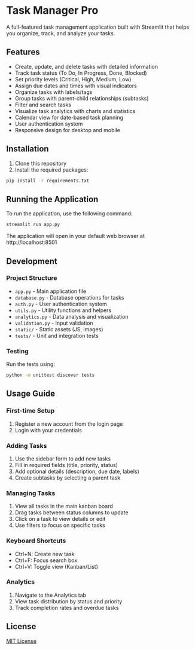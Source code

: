 # Task Manager Pro

A full-featured task management application built with Streamlit that helps you organize, track, and analyze your tasks.

## Features

- Create, update, and delete tasks with detailed information
- Track task status (To Do, In Progress, Done, Blocked)
- Set priority levels (Critical, High, Medium, Low)
- Assign due dates and times with visual indicators
- Organize tasks with labels/tags
- Group tasks with parent-child relationships (subtasks)
- Filter and search tasks
- Visualize task analytics with charts and statistics
- Calendar view for date-based task planning
- User authentication system
- Responsive design for desktop and mobile

## Installation

1. Clone this repository
2. Install the required packages:
```bash
pip install -r requirements.txt
```

## Running the Application

To run the application, use the following command:
```bash
streamlit run app.py
```

The application will open in your default web browser at http://localhost:8501

## Development

### Project Structure
- `app.py` - Main application file
- `database.py` - Database operations for tasks
- `auth.py` - User authentication system
- `utils.py` - Utility functions and helpers
- `analytics.py` - Data analysis and visualization
- `validation.py` - Input validation
- `static/` - Static assets (JS, images)
- `tests/` - Unit and integration tests

### Testing
Run the tests using:
```bash
python -m unittest discover tests
```

## Usage Guide

### First-time Setup
1. Register a new account from the login page
2. Login with your credentials

### Adding Tasks
1. Use the sidebar form to add new tasks
2. Fill in required fields (title, priority, status)
3. Add optional details (description, due date, labels)
4. Create subtasks by selecting a parent task

### Managing Tasks
1. View all tasks in the main kanban board
2. Drag tasks between status columns to update
3. Click on a task to view details or edit
4. Use filters to focus on specific tasks

### Keyboard Shortcuts
- Ctrl+N: Create new task
- Ctrl+F: Focus search box
- Ctrl+V: Toggle view (Kanban/List)

### Analytics
1. Navigate to the Analytics tab
2. View task distribution by status and priority
3. Track completion rates and overdue tasks

## License

[MIT License](LICENSE) 